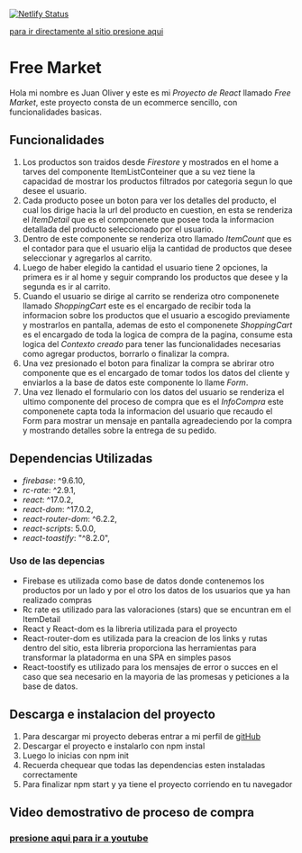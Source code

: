[![Netlify Status](https://api.netlify.com/api/v1/badges/88c29c9f-3b3e-48f4-afe9-c66be56b16de/deploy-status)](https://app.netlify.com/sites/extraordinary-valkyrie-e76da1/deploys)

[para ir directamente al sitio presione aqui](https://extraordinary-valkyrie-e76da1.netlify.app/)

# Free Market

Hola mi nombre es Juan Oliver y este es mi *Proyecto de React* llamado _Free Market_, este proyecto consta de un ecommerce sencillo, con funcionalidades basicas.

## Funcionalidades

1. Los productos son traidos desde *Firestore* y mostrados en el home a tarves del componente ItemListConteiner que a su vez tiene la capacidad de mostrar los productos filtrados por categoria segun lo que desee el usuario.
2. Cada producto posee un boton para ver los detalles del producto, el cual los dirige hacia la url del producto en cuestion, en esta se renderiza el *ItemDetail* que es el componenete que posee toda la informacion detallada del producto seleccionado por el usuario.
3. Dentro de este componente se renderiza otro llamado *ItemCount* que es el contador para que el usuario elija la cantidad de productos que desee seleccionar y agregarlos al carrito.
4. Luego de haber elegido la cantidad el usuario tiene 2 opciones, la primera es ir al home y seguir comprando los productos que desee y la segunda es ir al carrito.
5. Cuando el usuario se dirige al carrito se renderiza otro componenete llamado *ShoppingCart* este es el encargado de recibir toda la informacion sobre los productos que el usuario a escogido previamente y mostrarlos en pantalla, ademas de esto el componenete *ShoppingCart* es el encargado de toda la logica de compra de la pagina, consume esta logica del *Contexto creado* para tener las funcionalidades necesarias como agregar productos, borrarlo o finalizar la compra.
6. Una vez presionado el boton para finalizar la compra se abrirar otro componente que es el encargado de tomar todos los datos del cliente y enviarlos a la base de datos este componente lo llame *Form*.
7. Una vez llenado el formulario con los datos del usuario se renderiza el ultimo componente del proceso de compra que es el *InfoCompra* este componenete capta toda la informacion del usuario que recaudo el Form para mostrar un mensaje en pantalla agreadeciendo por la compra y mostrando detalles sobre la entrega de su pedido.

## Dependencias Utilizadas

- *firebase*: ^9.6.10,
- *rc-rate*: ^2.9.1,
- *react*: ^17.0.2,
- *react-dom*: ^17.0.2,
- *react-router-dom*: ^6.2.2,
- *react-scripts*: 5.0.0,
- *react-toastify*: "^8.2.0",

### Uso de las depencias 

- Firebase es utilizada como base de datos donde contenemos los productos por un lado y por el otro los datos de los usuarios que ya han realizado compras
- Rc rate es utilizado para las valoraciones (stars) que se encuntran em el ItemDetail
- React y React-dom es la libreria utilizada para el proyecto
- React-router-dom es utilizada para la creacion de los links y rutas dentro del sitio, esta libreria proporciona las herramientas para transformar la platadorma en una SPA en simples pasos
- React-toostify es utilizado para los mensajes de error o succes en el caso que sea necesario en la mayoria de las promesas y peticiones a la base de datos.

## Descarga e instalacion del proyecto 

1. Para descargar mi proyecto deberas entrar a mi perfil de [gitHub](https://github.com/juanoliver995/CursoReact)
2. Descargar el proyecto e instalarlo con npm instal
3. Luego lo inicias con npm init
4. Recuerda chequear que todas las dependencias esten instaladas correctamente
5. Para finalizar npm start y ya tiene el proyecto corriendo en tu navegador


## Video demostrativo de proceso de compra 
### [presione aqui para ir a youtube](https://youtu.be/rI2_1DWpqvE)